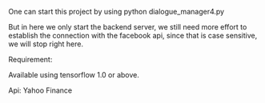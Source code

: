 One can start this project by using python dialogue_manager4.py   

But in here we only start the backend server, we still need more effort to establish the connection with the facebook api, since that is case sensitive, we will stop right here.   

Requirement:   

Available using tensorflow 1.0 or above.   

Api: Yahoo Finance   

